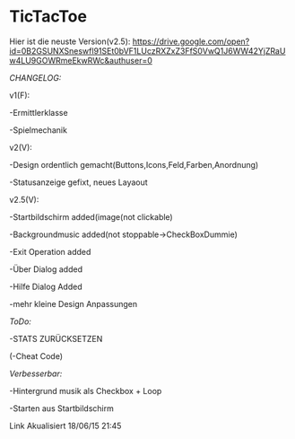 # TicTacToe

Hier ist die neuste Version(v2.5):
https://drive.google.com/open?id=0B2GSUNXSneswfl91SEt0bVF1LUczRXZxZ3FfS0VwQ1J6WW42YjZRaUw4LU9GOWRmeEkwRWc&authuser=0

*CHANGELOG:*

v1(F):

-Ermittlerklasse

-Spielmechanik



v2(V):

-Design ordentlich gemacht(Buttons,Icons,Feld,Farben,Anordnung) 

-Statusanzeige gefixt, neues Layaout 




v2.5(V):

-Startbildschirm added(image(not clickable)

-Backgroundmusic added(not stoppable->CheckBoxDummie)

-Exit Operation added

-Über Dialog added

-Hilfe Dialog Added

-mehr kleine Design Anpassungen





*ToDo:*

-STATS ZURÜCKSETZEN

(-Cheat Code)


*Verbesserbar:*

-Hintergrund musik als Checkbox + Loop

-Starten aus Startbildschirm 



Link Akualisiert 18/06/15 21:45

